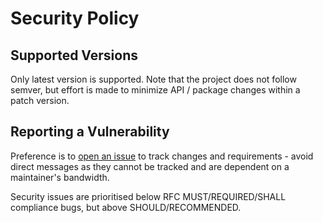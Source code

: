 # Security Policy

## Supported Versions

Only latest version is supported. Note that the project does not follow semver, but effort is made to minimize API /
package changes within a patch version.

## Reporting a Vulnerability

Preference is to [open an issue](https://github.com/globalreachtech/tinyradius-netty/issues) to track changes and requirements - avoid direct messages as they cannot be tracked and are dependent on a maintainer's bandwidth.

Security issues are prioritised below RFC MUST/REQUIRED/SHALL compliance bugs, but above SHOULD/RECOMMENDED.
